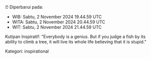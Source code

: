 ⏰ Diperbarui pada:
- WIB: Sabtu, 2 November 2024 19.44.59 UTC
- WITA: Sabtu, 2 November 2024 20.44.59 UTC
- WIT: Sabtu, 2 November 2024 21.44.59 UTC

Kutipan Inspiratif:
"Everybody is a genius. But if you judge a fish by its ability to climb a tree, it will live its whole life believing that it is stupid."


Kategori: inspirational

